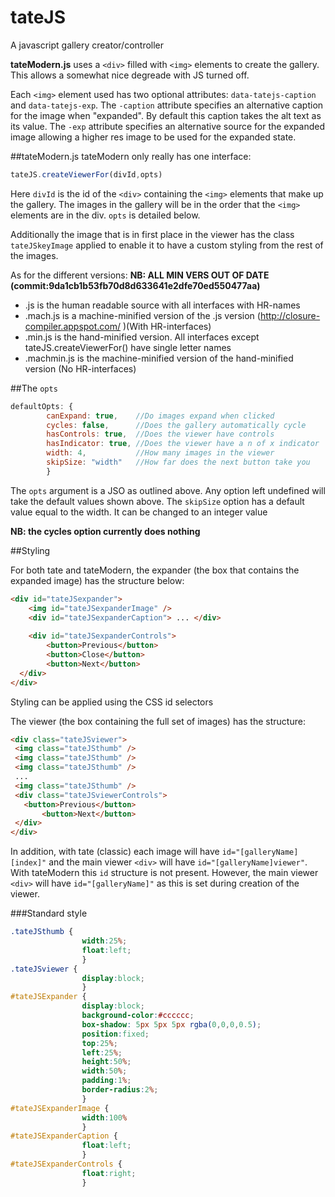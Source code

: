 tateJS
======

A javascript gallery creator/controller

**tateModern.js** uses a ```<div>``` filled with ```<img>``` elements to create the gallery. This allows a somewhat
nice degreade with JS turned off.

Each ```<img>``` element used has two optional attributes: ```data-tatejs-caption``` and ```data-tatejs-exp```. The
```-caption``` attribute specifies an alternative caption for the image when "expanded". By default this caption takes the
alt text as its value. The ```-exp``` attribute specifies an alternative source for the expanded image allowing a higher res
image to be used for the expanded state.

##tateModern.js
tateModern only really has one interface: 
```js
tateJS.createViewerFor(divId,opts)
```
Here ```divId``` is the id of the ```<div>``` containing the ```<img>``` elements that make up the gallery. The images
in the gallery will be in the order that the ```<img>``` elements are in the div.
```opts``` is detailed below.

Additionally the image that is in first place in the viewer has the class ```tateJSkeyImage``` applied to enable it to have a
custom styling from the rest of the images.

As for the different versions: **NB: ALL MIN VERS OUT OF DATE (commit:9da1cb1b53fb70d8d633641e2dfe70ed550477aa)**
 - .js is the human readable source with all interfaces with HR-names
 - .mach.js is a machine-minified version of the .js version (http://closure-compiler.appspot.com/ )(With HR-interfaces)
 - .min.js is the hand-minified version. All interfaces except tateJS.createViewerFor() have single letter names
 - .machmin.js is the machine-minified version of the hand-minified version (No HR-interfaces)

##The ```opts```
```js
defaultOpts: {	
		canExpand: true,	//Do images expand when clicked
		cycles: false,		//Does the gallery automatically cycle
		hasControls: true,	//Does the viewer have controls
		hasIndicator: true,	//Does the viewer have a n of x indicator
		width: 4,			//How many images in the viewer 
		skipSize: "width"	//How far does the next button take you
		}
```
The ```opts``` argument is a JSO as outlined above. Any option left undefined will take the default values shown above. 
The ```skipSize``` option has a default value equal to the width. It can be changed to an integer value

**NB: the cycles option currently does nothing** 

##Styling

For both tate and tateModern, the expander (the box that contains the expanded image) has the structure below:
```html
<div id="tateJSexpander">
	<img id="tateJSexpanderImage" />
	<div id="tateJSexpanderCaption"> ... </div>
			
	<div id="tateJSexpanderControls">
		<button>Previous</button>
		<button>Close</button>
		<button>Next</button>
  </div>
</div>
```
Styling can be applied using the CSS id selectors
 
 The viewer (the box containing the full set of images) has the structure:
 ```html
 <div class="tateJSviewer">
  <img class="tateJSthumb" />
  <img class="tateJSthumb" />
  <img class="tateJSthumb" />
  ...
  <img class="tateJSthumb" />
  <div class="tateJSviewerControls">
  	<button>Previous</button>
		<button>Next</button>
  </div>
</div>
 ```
In addition, with tate (classic) each image will have ```id="[galleryName][index]"``` and the main viewer ```<div>```
will have ```id="[galleryName]viewer"```. With tateModern this ```id``` structure is not present. However, the main
viewer ```<div>``` will have ```id="[galleryName]"``` as this is set during creation of the viewer.

###Standard style
```css
.tateJSthumb {
                width:25%;
                float:left;
                }
.tateJSviewer {
                display:block;
                }
#tateJSExpander {
                display:block;
                background-color:#cccccc;
                box-shadow: 5px 5px 5px rgba(0,0,0,0.5);
                position:fixed;
                top:25%;
                left:25%;
                height:50%;
                width:50%;
                padding:1%;
                border-radius:2%;
                }
#tateJSExpanderImage {
                width:100%
                }
#tateJSExpanderCaption {
                float:left;
                }
#tateJSExpanderControls {
                float:right;
                }
```
